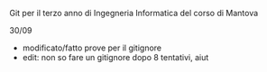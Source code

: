 Git per il terzo anno di Ingegneria Informatica del corso di Mantova

30/09
- modificato/fatto prove per il gitignore
- edit: non so fare un gitignore dopo 8 tentativi, aiut
